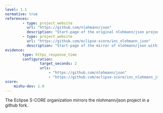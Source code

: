 ```yaml
---
level: 1.1
normative: true
references:
        - type: project_website
          url: "https://github.com/nlohmann/json"
          description: "Start-page of the original nlohmann/json project"
        - type: project_website
          url: "https://github.com/eclipse-score/inc_nlohmann_json"
          description: "Start-page of the mirror of nlohmann/json within Eclipse S-CORE"
evidence:
        type: https_response_time
        configuration:
                target_seconds: 2
                urls:
                    - "https://github.com/nlohmann/json"
                    - "https://github.com/eclipse-score/inc_nlohmann_json"
score:
    mishu-dev: 1.0
---
```


The Eclipse S-CORE organization mirrors the nlohmann/json project in a github fork.